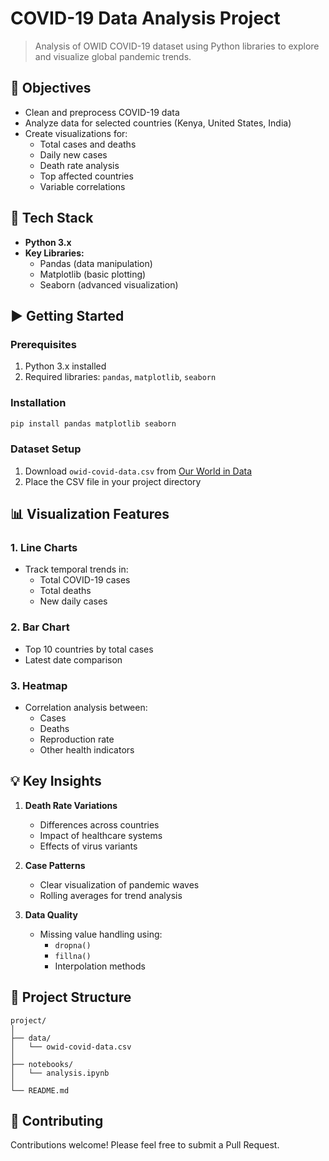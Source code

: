 # COVID-19 Data Analysis Project

> Analysis of OWID COVID-19 dataset using Python libraries to explore and visualize global pandemic trends.

## 🎯 Objectives

- Clean and preprocess COVID-19 data
- Analyze data for selected countries (Kenya, United States, India)
- Create visualizations for:
  - Total cases and deaths
  - Daily new cases
  - Death rate analysis
  - Top affected countries
  - Variable correlations

## 🧰 Tech Stack

- **Python 3.x**
- **Key Libraries:**
  - Pandas (data manipulation)
  - Matplotlib (basic plotting)
  - Seaborn (advanced visualization)

## ▶️ Getting Started

### Prerequisites

1. Python 3.x installed
2. Required libraries: `pandas`, `matplotlib`, `seaborn`

### Installation

```bash
pip install pandas matplotlib seaborn
```

### Dataset Setup

1. Download `owid-covid-data.csv` from [Our World in Data](https://ourworldindata.org/covid-deaths)
2. Place the CSV file in your project directory

## 📊 Visualization Features

### 1. Line Charts
- Track temporal trends in:
  - Total COVID-19 cases
  - Total deaths
  - New daily cases

### 2. Bar Chart
- Top 10 countries by total cases
- Latest date comparison

### 3. Heatmap
- Correlation analysis between:
  - Cases
  - Deaths
  - Reproduction rate
  - Other health indicators

## 💡 Key Insights

1. **Death Rate Variations**
   - Differences across countries
   - Impact of healthcare systems
   - Effects of virus variants

2. **Case Patterns**
   - Clear visualization of pandemic waves
   - Rolling averages for trend analysis

3. **Data Quality**
   - Missing value handling using:
     - `dropna()`
     - `fillna()`
     - Interpolation methods

## 📝 Project Structure

```
project/
│
├── data/
│   └── owid-covid-data.csv
│
├── notebooks/
│   └── analysis.ipynb
│
└── README.md
```

## 🤝 Contributing

Contributions welcome! Please feel free to submit a Pull Request.

